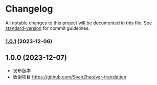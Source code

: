 # Changelog

All notable changes to this project will be documented in this file. See [standard-version](https://github.com/conventional-changelog/standard-version) for commit guidelines.

### [1.0.1](https://github.com/SvenZhao/case-translation/compare/v1.1.0...v1.0.1) (2023-12-06)

## 1.0.0 (2023-12-07)

* 发布版本
* 致谢项目 https://github.com/SvenZhao/var-translation
